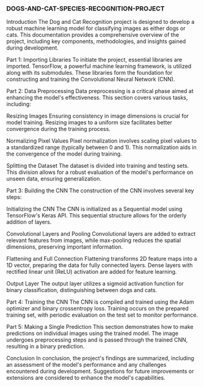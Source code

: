 ### DOGS-AND-CAT-SPECIES-RECOGNITION-PROJECT
Introduction
The Dog and Cat Recognition project is designed to develop a robust machine learning model for classifying images as either dogs or cats. This documentation provides a comprehensive overview of the project, including key components, methodologies, and insights gained during development.

Part 1: Importing Libraries
To initiate the project, essential libraries are imported. TensorFlow, a powerful machine learning framework, is utilized along with its submodules. These libraries form the foundation for constructing and training the Convolutional Neural Network (CNN).

Part 2: Data Preprocessing
Data preprocessing is a critical phase aimed at enhancing the model's effectiveness. This section covers various tasks, including:

Resizing Images
Ensuring consistency in image dimensions is crucial for model training. Resizing images to a uniform size facilitates better convergence during the training process.

Normalizing Pixel Values
Pixel normalization involves scaling pixel values to a standardized range (typically between 0 and 1). This normalization aids in the convergence of the model during training.

Splitting the Dataset
The dataset is divided into training and testing sets. This division allows for a robust evaluation of the model's performance on unseen data, ensuring generalization.

Part 3: Building the CNN
The construction of the CNN involves several key steps:

Initializing the CNN
The CNN is initialized as a Sequential model using TensorFlow's Keras API. This sequential structure allows for the orderly addition of layers.

Convolutional Layers and Pooling
Convolutional layers are added to extract relevant features from images, while max-pooling reduces the spatial dimensions, preserving important information.

Flattening and Full Connection
Flattening transforms 2D feature maps into a 1D vector, preparing the data for fully connected layers. Dense layers with rectified linear unit (ReLU) activation are added for feature learning.

Output Layer
The output layer utilizes a sigmoid activation function for binary classification, distinguishing between dogs and cats.

Part 4: Training the CNN
The CNN is compiled and trained using the Adam optimizer and binary crossentropy loss. Training occurs on the prepared training set, with periodic evaluation on the test set to monitor performance.

Part 5: Making a Single Prediction
This section demonstrates how to make predictions on individual images using the trained model. The image undergoes preprocessing steps and is passed through the trained CNN, resulting in a binary prediction.

Conclusion
In conclusion, the project's findings are summarized, including an assessment of the model's performance and any challenges encountered during development. Suggestions for future improvements or extensions are considered to enhance the model's capabilities.
